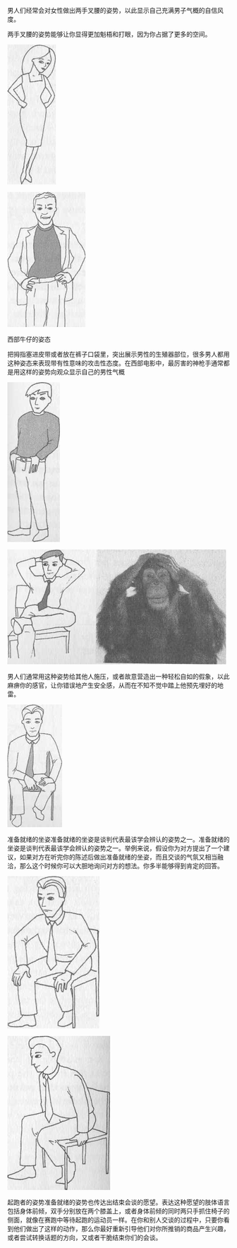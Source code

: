 
男人们经常会对女性做出两手叉腰的姿势，以此显示自己充满男子气概的自信风度。    

两手叉腰的姿势能够让你显得更加魁梧和打眼，因为你占据了更多的空间。  

![](/assets/images/image57.png)

![](/assets/images/image69.png)

西部牛仔的姿态    

把拇指塞进皮带或者放在裤子口袋里，突出展示男性的生殖器部位，很多男人都用这种姿态来表现带有性意味的攻击性态度。在西部电影中，最厉害的神枪手通常都是用这样的姿势向观众显示自己的男性气概

![](/assets/images/image68.png)

![](/assets/images/image37.png)

男人们通常用这种姿势给其他人施压，或者故意营造出一种轻松自如的假象，以此麻痹你的感官，让你错误地产生安全感，从而在不知不觉中踏上他预先埋好的地雷。  

![](/assets/images/image31.png)

准备就绪的坐姿准备就绪的坐姿是谈判代表最该学会辨认的姿势之一。准备就绪的坐姿是谈判代表最该学会辨认的姿势之一。举例来说，假设你为对方提出了一个建议，如果对方在听完你的陈述后做出准备就绪的坐姿，而且交谈的气氛又相当融洽，那么这个时候你可以大胆地询问对方的想法。你多半能够得到肯定的回答。  

![](/assets/images/image89.png)

![](/assets/images/image7.png)

起跑者的姿势准备就绪的姿势也传达出结束会谈的愿望。表达这种愿望的肢体语言包括身体前倾，双手分别放在两个膝盖上，或者身体前倾的同时两只手抓住椅子的侧面，就像在赛跑中等待起跑的运动员一样。在你和别人交谈的过程中，只要你看到他们做出了这样的动作，那么你最好重新引导他们对你所推销的商品产生兴趣，或者尝试转换话题的方向，又或者干脆结束你们的会谈。  
